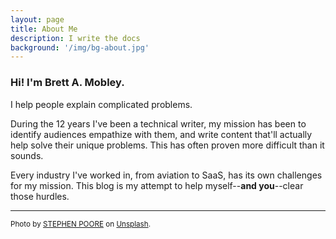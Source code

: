 ```yaml
---
layout: page
title: About Me
description: I write the docs
background: '/img/bg-about.jpg'
---
```


### Hi! I'm Brett A. Mobley.
I help people explain complicated problems.

During the 12 years I've been a technical writer, my mission has been to identify audiences empathize with them, and write content that'll actually help solve their unique problems. This has often proven more difficult than it sounds.

Every industry I've worked in, from aviation to SaaS, has its own challenges for my mission. This blog is my attempt to help myself--**and you**--clear those hurdles.

---

<sub>Photo by [STEPHEN POORE](https://unsplash.com/@stephenpoore804?utm_source=unsplash&utm_medium=referral&utm_content=creditCopyText) on [Unsplash](https://unsplash.com/s/photos/virginia?utm_source=unsplash&utm_medium=referral&utm_content=creditCopyText).</sub>
